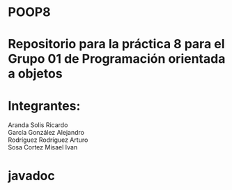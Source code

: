 # POOP8
# Repositorio para la práctica 8 para el Grupo 01 de Programación orientada a objetos 
# Integrantes:
Aranda Solis Ricardo <br />
García González Alejandro <br />
Rodríguez Rodríguez Arturo <br />
Sosa Cortez Misael Ivan
# javadoc

